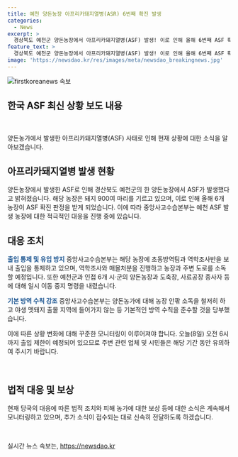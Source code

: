 ```yaml
---
title: 예천 양돈농장 아프리카돼지열병(ASR) 6번째 확진 발생
categories:
  - News
excerpt: >
  경상북도 예천군 양돈농장에서 아프리카돼지열병(ASF) 발생! 이로 인해 올해 6번째 ASF 확진 판정을 받았으며, 중앙사고수습본부는 예천 ASF 발생 농장에 대해 역학조사반과 초동방역팀을 파견하고 출입 통제 중. 인접 6개 시·군에 일시 이동 중지 명령까지 내려졌으며, 농가는 소독 및 기본적인 방역수칙을 철저히 준수해야 함.ASF 확산 방지를 위해 농장 주변 도로도 소독 예정.
feature_text: >
  경상북도 예천군 양돈농장에서 아프리카돼지열병(ASF) 발생! 이로 인해 올해 6번째 ASF 확진 판정을 받았으며, 중앙사고수습본부는 예천 ASF 발생 농장에 대해 역학조사반과 초동방역팀을 파견하고 출입 통제 중. 인접 6개 시·군에 일시 이동 중지 명령까지 내려졌으며, 농가는 소독 및 기본적인 방역수칙을 철저히 준수해야 함.ASF 확산 방지를 위해 농장 주변 도로도 소독 예정.
image: 'https://newsdao.kr/res/images/meta/newsdao_breakingnews.jpg'
---
```


<p><img src="https://newsdao.kr/res/images/meta/newsdao_breakingnews.jpg" alt="firstkoreanews 속보" /></p>

<h2 data-ke-size="size26">한국 ASF 최신 상황 보도 내용</h2>

<p data-ke-size="size16">&nbsp;</p>

<p>양돈농가에서 발생한 아프리카돼지열병(ASF) 사태로 인해 현재 상황에 대한 소식을 알아보겠습니다.</p>

<h2>아프리카돼지열병 발생 현황</h2>

<p>양돈농장에서 발생한 ASF로 인해 경산북도 예천군의 한 양돈농장에서 ASF가 발생했다고 밝혀졌습니다. 해당 농장은 돼지 900여 마리를 기르고 있으며, 이로 인해 올해 6개 농장이 ASF 확진 판정을 받게 되었습니다. 이에 따라 중앙사고수습본부는 예천 ASF 발생 농장에 대한 적극적인 대응을 진행 중에 있습니다.</p>

<h2>대응 조치</h2>

<p><b><span style="color: #1a5490;">출입 통제 및 유입 방지</span></b>
중앙사고수습본부는 해당 농장에 초동방역팀과 역학조사반을 보내 출입을 통제하고 있으며, 역학조사와 매몰처분을 진행하고 농장과 주변 도로를 소독할 예정입니다. 또한 예천군과 인접 6개 시·군의 양돈농장과 도축장, 사료공장 종사자 등에 대해 일시 이동 중지 명령을 내렸습니다.</p>

<p><b><span style="color: #1a5490;">기본 방역 수칙 강조</span></b>
중앙사고수습본부는 양돈농가에 대해 농장 안팎 소독을 철저히 하고 야생 멧돼지 출몰 지역에 들어가지 않는 등 기본적인 방역 수칙을 준수할 것을 당부했습니다.</p>

<p>이에 따른 상황 변화에 대해 꾸준한 모니터링이 이루어져야 합니다. 오늘(8일) 오전 6시까지 출입 제한이 예정되어 있으므로 주변 관련 업체 및 시민들은 해당 기간 동안 유의하여 주시기 바랍니다.</p>

<p data-ke-size="size16">&nbsp;</p>

<h2>법적 대응 및 보상</h2>

<p>현재 당국의 대응에 따른 법적 조치와 피해 농가에 대한 보상 등에 대한 소식은 계속해서 모니터링하고 있으며, 추가 소식이 접수되는 대로 신속히 전달하도록 하겠습니다.</p>

<p data-ke-size="size16">&nbsp;</p>
실시간 뉴스 속보는, <a href="https://newsdao.kr" rel="dofollow">https://newsdao.kr</a>


